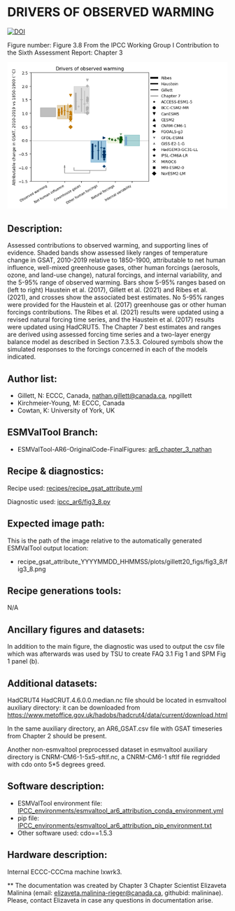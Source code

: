 
DRIVERS OF OBSERVED WARMING
============
[![DOI](https://zenodo.org/badge/DOI/10.5281/zenodo.6787130.svg)](https://doi.org/10.5281/zenodo.6787130)

Figure number: Figure 3.8
From the IPCC Working Group I Contribution to the Sixth Assessment Report: Chapter 3

![Figure 3.8](ar6_wg1_chap3_fig3_8_drivers_of_observed_warming.png?raw=true)


Description:
------------
Assessed contributions to observed warming, and supporting lines of evidence. Shaded bands show assessed likely ranges of temperature change in GSAT, 2010-2019 relative to 1850-1900, attributable to net human influence, well-mixed greenhouse gases, other human forcings (aerosols, ozone, and land-use change), natural forcings, and internal variability, and the 5-95% range of observed warming. Bars show 5-95% ranges based on (left to right) Haustein et al. (2017), Gillett et al. (2021) and Ribes et al. (2021), and crosses show the associated best estimates. No 5-95% ranges were provided for the Haustein et al. (2017) greenhouse gas or other human forcings contributions. The Ribes et al. (2021) results were updated using a revised natural forcing time series, and the Haustein et al. (2017) results were updated using HadCRUT5. The Chapter 7 best estimates and ranges are derived using assessed forcing time series and a two-layer energy balance model as described in Section 7.3.5.3. Coloured symbols show the simulated responses to the forcings concerned in each of the models indicated. 


Author list:
------------
- Gillett, N: ECCC, Canada, nathan.gillett@canada.ca, npgillett
- Kirchmeier-Young, M: ECCC, Canada
- Cowtan, K: University of York, UK


ESMValTool Branch:
------------------
- ESMValTool-AR6-OriginalCode-FinalFigures: [ar6_chapter_3_nathan](https://github.com/ipcc-wgi/ESMValTool-AR6-OriginalCode-FinalFigures/tree/ar6_chapter_3_nathan)


Recipe & diagnostics:
---------------------
Recipe used: [recipes/recipe_gsat_attribute.yml](https://github.com/ipcc-wgi/ESMValTool-AR6-OriginalCode-FinalFigures/blob/ar6_chapter_3_nathan/esmvaltool/recipes/recipe_gsat_attribute.yml)

Diagnostic used: [ipcc_ar6/fig3_8.py](https://github.com/ipcc-wgi/ESMValTool-AR6-OriginalCode-FinalFigures/blob/ar6_chapter_3_nathan/esmvaltool/diag_scripts/ipcc_ar6/fig3_8.py)

Expected image path:
--------------------
This is the path of the image relative to the automatically generated ESMValTool output location:
- recipe_gsat_attribute_YYYYMMDD_HHMMSS/plots/gillett20_figs/fig3_8/fig3_8.png


Recipe generations tools: 
-------------------------
N/A


Ancillary figures and datasets:
-------------------------------
In addition to the main figure, the diagnostic was used to output the csv file which was afterwards was used by TSU to create FAQ 3.1 Fig 1 and SPM Fig 1 panel (b).

Additional datasets:
--------------------
HadCRUT4 HadCRUT.4.6.0.0.median.nc file should be located in esmvaltool auxiliary directory:
it can be downloaded from https://www.metoffice.gov.uk/hadobs/hadcrut4/data/current/download.html 

In the same auxiliary directory, an AR6_GSAT.csv file with GSAT timeseries from Chapter 2 should be present.    

Another non-esmvaltool preprocessed dataset in esmvaltool auxiliary directory is CNRM-CM6-1-5x5-sftlf.nc, a CNRM-CM6-1 sftlf file regridded with cdo onto 5*5 degrees greed.


Software description:
---------------------
- ESMValTool environment file: [IPCC_environments/esmvaltool_ar6_attribution_conda_environment.yml](https://github.com/ipcc-wgi/ESMValTool-AR6-OriginalCode-FinalFigures/blob/main/IPCC_environments/esmvaltool_ar6_attribution_conda_environment.yml)
- pip file: [IPCC_environments/esmvaltool_ar6_attribution_pip_environment.txt](https://github.com/ipcc-wgi/ESMValTool-AR6-OriginalCode-FinalFigures/blob/main/IPCC_environments/esmvaltool_ar6_attribution_pip_environment.txt)
- Other software used: cdo==1.5.3


Hardware description:
---------------------
Internal ECCC-CCCma machine lxwrk3.

** The documentation was created by Chapter 3 Chapter Scientist Elizaveta Malinina (email: elizaveta.malinina-rieger@canada.ca, githubid: malininae). Please, contact Elizaveta in case any questions in documentation arise.
